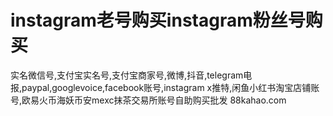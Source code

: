 # instagram老号购买instagram粉丝号购买

实名微信号,支付宝实名号,支付宝商家号,微博,抖音,telegram电报,paypal,googlevoice,facebook账号,instagram  x推特,闲鱼小红书淘宝店铺账号,欧易火币海妖币安mexc抹茶交易所账号自助购买批发 
88kahao.com
